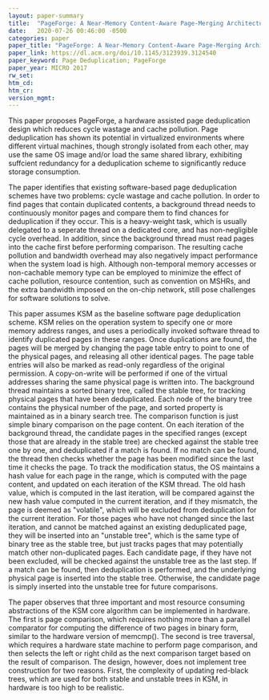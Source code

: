 ```yaml
---
layout: paper-summary
title:  "PageForge: A Near-Memory Content-Aware Page-Merging Architecture"
date:   2020-07-26 00:46:00 -0500
categories: paper
paper_title: "PageForge: A Near-Memory Content-Aware Page-Merging Architecture"
paper_link: https://dl.acm.org/doi/10.1145/3123939.3124540
paper_keyword: Page Deduplication; PageForge
paper_year: MICRO 2017
rw_set:
htm_cd:
htm_cr:
version_mgmt:
---
```


This paper proposes PageForge, a hardware assisted page deduplication design which reduces cycle wastage and cache pollution.
Page deduplication has shown its potential in virtualized environments where different virtual machines, though strongly
isolated from each other, may use the same OS image and/or load the same shared library, exhibiting suffcient redundancy
for a deduplication scheme to significantly reduce storage consumption. 

The paper identifies that existing software-based page deduplication schemes have two problems: cycle wastage and cache
pollution. In order to find pages that contain duplicated contents, a background thread needs to continuously monitor 
pages and compare them to find chances for deduplication if they occur. This is a heavy-weight task, which is usually delegated
to a seperate thread on a dedicated core, and has non-negligible cycle overhead. 
In addition, since the background thread must read pages into the cache first before performing comparison. The resulting
cache pollution and bandwidth overhead may also negatively impact performance when the system load is high.
Although non-temporal memory accesses or non-cachable memory type can be employed to minimize the effect of cache
pollution, resource contention, such as convention on MSHRs, and the extra bandwidth imposed on the on-chip network,
still pose challenges for software solutions to solve.

This paper assumes KSM as the baseline software page deduplication scheme. KSM relies on the operation system to specify
one or more memory address ranges, and uses a periodically invoked software thread to identify duplicated pages in these
ranges. Once duplications are found, the pages will be merged by changing the page table entry to point to one of the 
physical pages, and releasing all other identical pages. The page table entries will also be marked as read-only regardless
of the original permission. A copy-on-write will be performed if one of the virtual addresses sharing the same physical
page is written into.
The background thread maintains a sorted binary tree, called the stable tree, for tracking physical pages that have been 
deduplicated. Each node of the binary tree contains the physical number of the page, and sorted property is maintained 
as in a binary search tree. The comparison function is just simple binary comparison on the page content. 
On each iteration of the background thread, the candidate pages in the specified ranges (except those that are already
in the stable tree) are checked against the stable tree one by one, and deduplicated if a match is found. 
If no match can be found, the thread then checks whether the page has been modified since the last time it checks the 
page. To track the modification status, the OS maintains a hash value for each page in the range, which is computed
with the page content, and updated on each iteration of the KSM thread. The old hash value, which is computed in the 
last iteration, will be compared against the new hash value computed in the current iteration, and if they mismatch,
the page is deemed as "volatile", which will be excluded from deduplication for the current iteration. 
For those pages who have not changed since the last iteration, and cannot be matched against an existing deduplicated page,
they will be inserted into an "unstable tree", which is the same type of binary tree as the stable tree, but just tracks
pages that may potentially match other non-duplicated pages. Each candidate page, if they have not been excluded, will 
be checked against the unstable tree as the last step. If a match can be found, then deduplication is performed,
and the underlying physical page is inserted into the stable tree. Otherwise, the candidate page is simply inserted
into the unstable tree for future comparisons.

The paper observes that three important and most resource consuming abstractions of the KSM core algorithm can be implemented 
in hardware. The first is page comparison, which requires nothing more than a parallel comparator for computing the difference
of two pages in binary form, similar to the hardware version of memcmp(). 
The second is tree traversal, which requires a hardware state machine to perform page comparison, and then selects the 
left or right child as the next comparison target based on the result of comparison. The design, however, does not 
implement tree construction for two reasons. First, the complexity of updating red-black trees, which are used for both
stable and unstable trees in KSM, in hardware is too high to be realistic. 
